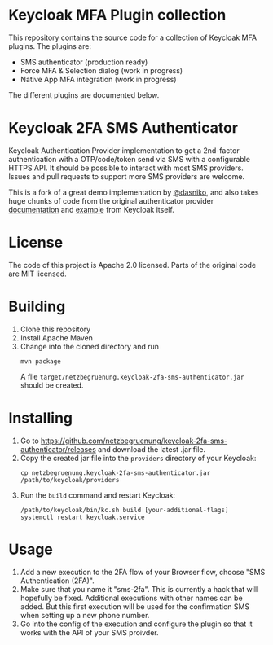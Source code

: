 # Keycloak MFA Plugin collection

This repository contains the source code for a collection of Keycloak MFA plugins. The plugins are:
* SMS authenticator (production ready)
* Force MFA & Selection dialog (work in progress)
* Native App MFA integration (work in progress)

The different plugins are documented below.

# Keycloak 2FA SMS Authenticator

Keycloak Authentication Provider implementation to get a 2nd-factor authentication with a OTP/code/token send via SMS with a configurable HTTPS API. It should be possible to interact with most SMS providers. Issues and pull requests to support more SMS providers are welcome.

This is a fork of a great demo implementation by [@dasniko](https://github.com/dasniko/keycloak-2fa-sms-authenticator), and also takes huge chunks of code from the original authenticator provider [documentation](https://www.keycloak.org/docs/latest/server_development/index.html#_auth_spi) and [example](https://github.com/keycloak/keycloak/tree/main/examples/providers/authenticator) from Keycloak itself.

# License
The code of this project is Apache 2.0 licensed. Parts of the original code are MIT licensed.

# Building

1. Clone this repository
1. Install Apache Maven
1. Change into the cloned directory and run
   ```shell
   mvn package
   ```
   A file `target/netzbegruenung.keycloak-2fa-sms-authenticator.jar` should be created.

# Installing
1. Go to https://github.com/netzbegruenung/keycloak-2fa-sms-authenticator/releases and download
   the latest .jar file.
1. Copy the created jar file into the `providers` directory of your Keycloak:
   ```shell
   cp netzbegruenung.keycloak-2fa-sms-authenticator.jar /path/to/keycloak/providers
   ```
1. Run the `build` command and restart Keycloak:
   ```shell
   /path/to/keycloak/bin/kc.sh build [your-additional-flags]
   systemctl restart keycloak.service
   ```

# Usage
1. Add a new execution to the 2FA flow of your Browser flow, choose "SMS Authentication (2FA)".
1. Make sure that you name it "sms-2fa". This is currently a hack that will hopefully be fixed. Additional executions with other names can be added. But this first execution will be used for the confirmation SMS when setting up a new phone number.
1. Go into the config of the execution and configure the plugin so that it works with the API of your SMS proivder.

